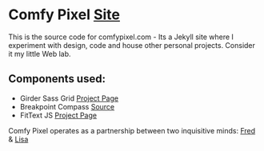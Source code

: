 Comfy Pixel [Site](http://comfypixel.com)
===========================

This is the source code for comfypixel.com - Its a Jekyll site where I experiment with design, code and house other personal projects. Consider it my little Web lab.

## Components used:
* Girder Sass Grid [Project Page](http://comfypixel.com/Girder)
* Breakpoint Compass [Source](https://github.com/team-sass/breakpoint)
* FitText JS [Project Page](http://fittextjs.com/)

Comfy Pixel operates as a partnership between two inquisitive minds: [Fred](http://fredmaya.com) & [Lisa](http://lisamaya.com)

